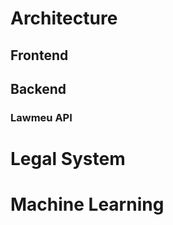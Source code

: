 <!-- TITLE: wiki.Core.Today -->
<!-- SUBTITLE: CoreDotToday Wiki Page -->

# Architecture
## Frontend
## Backend
### Lawmeu API

# Legal System

# Machine Learning